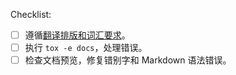 
Checklist:

- [ ] 遵循[翻译排版和词汇要求](https://github.com/apiflask/docs-zh/wiki/Translation-Guide)。
- [ ] 执行 `tox -e docs`，处理错误。
- [ ] 检查文档预览，修复错别字和 Markdown 语法错误。
